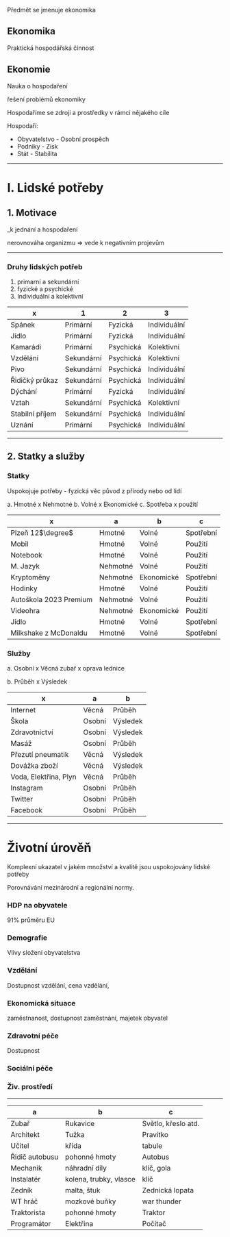 Předmět se jmenuje ekonomika

## Ekonomika
Praktická hospodářská činnost


## Ekonomie
Nauka o hospodaření

řešení problémů ekonomiky

Hospodaříme se zdroji a prostředky v rámci nějakého cíle

Hospodaří:
- Obyvatelstvo - Osobní prospěch
- Podniky - Zisk
- Stát - Stabilita 

---
# I. Lidské potřeby
## 1. Motivace
_k jednání a hospodaření

nerovnováha organizmu => vede k negativním projevům

---
### Druhy lidských potřeb

 1. primarní a sekundární
 2. fyzické a psychické
 3. Individuální a kolektivní


| x               | 1          | 2         | 3            |
| --------------- | ---------- | --------- | ------------ |
| Spánek          | Primární   | Fyzická   | Individuální |
| Jídlo           | Primární   | Fyzická   | Individuální |
| Kamarádi        | Primární   | Psychická | Kolektivní   |
| Vzdělání        | Sekundární | Psychická | Kolektivní   |
| Pivo            | Sekundární | Psychická | Individuální |
| Řidičký průkaz  | Sekundární | Psychická | Individuální |
| Dýchání         | Primární   | Fyzická   | Individuální |
| Vztah           | Sekundární | Psychická | Kolektivní   |
| Stabilní příjem | Sekundární | Psychická | Individuální |
| Uznání          | Primární   | Psychická | Individuální | 

---

## 2. Statky a služby
### Statky 
Uspokojuje potřeby - fyzická věc
původ z přírody nebo od lidí

a. Hmotné x Nehmotné
b. Volné x Ekonomické
c. Spotřeba x použití

| x                      | a        | b          | c         |
| ---------------------- | -------- | ---------- | --------- |
| Plzeň 12$\degree$      | Hmotné   | Volné | Spotřební |
| Mobil                  | Hmotné   | Volné | Použití   |
| Notebook               | Hmotné   | Volné | Použití   |
| M. Jazyk               | Nehmotné | Volné      | Použití   |
| Kryptoměny             | Nehmotné | Ekonomické | Spotřební |
| Hodinky                | Hmotné   | Volné | Použití   |
| Autoškola 2023 Premium | Nehmotné | Volné | Použití   |
| Videohra               | Nehmotné | Ekonomické | Použití   |
| Jídlo                  | Hmotné   | Volné | Spotřební |
| Milkshake z McDonaldu  | Hmotné   | Volné | Spotřební          |
### Služby

a. Osobní x Věcná
	zubař x oprava lednice

b. Průběh x Výsledek

| x                     | a      | b        |
| --------------------- | ------ | -------- |
| Internet              | Věcná  | Průběh   |
| Škola                 | Osobní | Výsledek |
| Zdravotnictví         | Osobní | Výsledek |
| Masáž                 | Osobní | Průběh   |
| Přezutí pneumatik     | Věcná  | Výsledek  |
| Dovážka zboží         | Věcná  | Výsledek |
| Voda, Elektřina, Plyn | Věcná | Průběh   |
| Instagram             | Osobní | Průběh   |
| Twitter               | Osobní | Průběh   |
| Facebook              | Osobní | Průběh   | 

---

# Životní úrověň
Komplexní ukazatel v jakém množství a kvalitě jsou uspokojovány lidské potřeby

Porovnávání mezinárodní a regionální normy. 

### HDP na obyvatele
$91\%$ průměru EU
### Demografie
Vlivy složení obyvatelstva
### Vzdělání
Dostupnost vzdělání, cena vzdělání, 
### Ekonomická situace
zaměstnanost, dostupnost zaměstnání, majetek obyvatel

### Zdravotní péče
Dostupnost

### Sociální péče

### Živ. prostředí


---

| a              | b                      | c                   |
| -------------- | ---------------------- | ------------------- |
| Zubař          | Rukavice               | Světlo, křeslo atd. |
| Architekt      | Tužka                  | Pravítko            |
| Učitel         | křída                  | tabule              |
| Řidič autobusu | pohonné hmoty          | Autobus             |
| Mechanik       | náhradní díly          | klíč, gola          |
| Instalatér     | kolena, trubky, vlasce | klíč                |
| Zedník         | malta, štuk            | Zednická lopata     |
| WT hráč        | mozkové buňky          | war thunder         |
| Traktorista    | pohonné hmoty          | Traktor             |
| Programátor    | Elektřina              | Počítač             |

